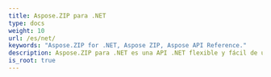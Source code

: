 ```yaml
---
title: Aspose.ZIP para .NET
type: docs
weight: 10
url: /es/net/
keywords: "Aspose.ZIP for .NET, Aspose ZIP, Aspose API Reference."
description: Aspose.ZIP para .NET es una API .NET flexible y fácil de usar que le permite trabajar con la compresión de archivos en un formato ZIP estándar.
is_root: true
---
```

